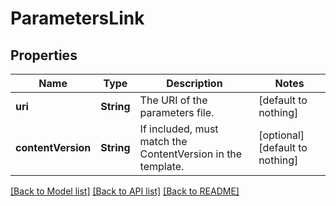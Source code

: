 # ParametersLink


## Properties
Name | Type | Description | Notes
------------ | ------------- | ------------- | -------------
**uri** | **String** | The URI of the parameters file. | [default to nothing]
**contentVersion** | **String** | If included, must match the ContentVersion in the template. | [optional] [default to nothing]


[[Back to Model list]](../README.md#models) [[Back to API list]](../README.md#api-endpoints) [[Back to README]](../README.md)


